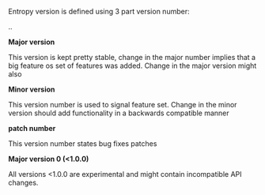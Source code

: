 Entropy version is defined using 3 part version number:

<major>.<minor>.<patch>

**Major version**

This version is kept pretty stable, change in the major number implies that a big feature os set of features was added.
Change in the major version might also 

**Minor version**

This version number is used to signal feature set.
Change in the minor version should add functionality in a backwards compatible manner

**patch number**

This version number states bug fixes patches


**Major version 0 (<1.0.0)**

All versions <1.0.0 are experimental and might contain incompatible API changes.